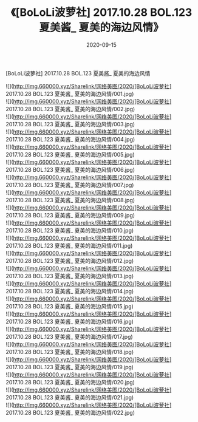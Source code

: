 ﻿---
layout: post
title:  《[BoLoLi波萝社] 2017.10.28 BOL.123 夏美酱_ 夏美的海边风情》
date:   2020-09-15
img: http://img.660000.xyz/Sharelink/网络美图/2020/[BoLoLi波萝社] 2017.10.28 BOL.123 夏美酱_ 夏美的海边风情/000.jpg
categories: [美女, 清纯, 唯美]
---

[BoLoLi波萝社] 2017.10.28 BOL.123 夏美酱_ 夏美的海边风情

  ![](http://img.660000.xyz/Sharelink/网络美图/2020/[BoLoLi波萝社] 2017.10.28 BOL.123 夏美酱_ 夏美的海边风情/001.jpg) <br> ![](http://img.660000.xyz/Sharelink/网络美图/2020/[BoLoLi波萝社] 2017.10.28 BOL.123 夏美酱_ 夏美的海边风情/002.jpg) <br> ![](http://img.660000.xyz/Sharelink/网络美图/2020/[BoLoLi波萝社] 2017.10.28 BOL.123 夏美酱_ 夏美的海边风情/003.jpg) <br> ![](http://img.660000.xyz/Sharelink/网络美图/2020/[BoLoLi波萝社] 2017.10.28 BOL.123 夏美酱_ 夏美的海边风情/004.jpg) <br> ![](http://img.660000.xyz/Sharelink/网络美图/2020/[BoLoLi波萝社] 2017.10.28 BOL.123 夏美酱_ 夏美的海边风情/005.jpg) <br> ![](http://img.660000.xyz/Sharelink/网络美图/2020/[BoLoLi波萝社] 2017.10.28 BOL.123 夏美酱_ 夏美的海边风情/006.jpg) <br> ![](http://img.660000.xyz/Sharelink/网络美图/2020/[BoLoLi波萝社] 2017.10.28 BOL.123 夏美酱_ 夏美的海边风情/007.jpg) <br> ![](http://img.660000.xyz/Sharelink/网络美图/2020/[BoLoLi波萝社] 2017.10.28 BOL.123 夏美酱_ 夏美的海边风情/008.jpg) <br> ![](http://img.660000.xyz/Sharelink/网络美图/2020/[BoLoLi波萝社] 2017.10.28 BOL.123 夏美酱_ 夏美的海边风情/009.jpg) <br> ![](http://img.660000.xyz/Sharelink/网络美图/2020/[BoLoLi波萝社] 2017.10.28 BOL.123 夏美酱_ 夏美的海边风情/010.jpg) <br> ![](http://img.660000.xyz/Sharelink/网络美图/2020/[BoLoLi波萝社] 2017.10.28 BOL.123 夏美酱_ 夏美的海边风情/011.jpg) <br> ![](http://img.660000.xyz/Sharelink/网络美图/2020/[BoLoLi波萝社] 2017.10.28 BOL.123 夏美酱_ 夏美的海边风情/012.jpg) <br> ![](http://img.660000.xyz/Sharelink/网络美图/2020/[BoLoLi波萝社] 2017.10.28 BOL.123 夏美酱_ 夏美的海边风情/013.jpg) <br> ![](http://img.660000.xyz/Sharelink/网络美图/2020/[BoLoLi波萝社] 2017.10.28 BOL.123 夏美酱_ 夏美的海边风情/014.jpg) <br> ![](http://img.660000.xyz/Sharelink/网络美图/2020/[BoLoLi波萝社] 2017.10.28 BOL.123 夏美酱_ 夏美的海边风情/015.jpg) <br> ![](http://img.660000.xyz/Sharelink/网络美图/2020/[BoLoLi波萝社] 2017.10.28 BOL.123 夏美酱_ 夏美的海边风情/016.jpg) <br> ![](http://img.660000.xyz/Sharelink/网络美图/2020/[BoLoLi波萝社] 2017.10.28 BOL.123 夏美酱_ 夏美的海边风情/017.jpg) <br> ![](http://img.660000.xyz/Sharelink/网络美图/2020/[BoLoLi波萝社] 2017.10.28 BOL.123 夏美酱_ 夏美的海边风情/018.jpg) <br> ![](http://img.660000.xyz/Sharelink/网络美图/2020/[BoLoLi波萝社] 2017.10.28 BOL.123 夏美酱_ 夏美的海边风情/019.jpg) <br> ![](http://img.660000.xyz/Sharelink/网络美图/2020/[BoLoLi波萝社] 2017.10.28 BOL.123 夏美酱_ 夏美的海边风情/020.jpg) <br> ![](http://img.660000.xyz/Sharelink/网络美图/2020/[BoLoLi波萝社] 2017.10.28 BOL.123 夏美酱_ 夏美的海边风情/021.jpg) <br> ![](http://img.660000.xyz/Sharelink/网络美图/2020/[BoLoLi波萝社] 2017.10.28 BOL.123 夏美酱_ 夏美的海边风情/022.jpg) <br>